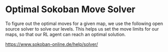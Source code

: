 # Optimal Sokoban Move Solver
To figure out the optimal moves for a given map, we use the following open source solver to solve our levels. This helps us set the move limits for our maps, so that our RL agent can reach an optimal solution. 

https://www.sokoban-online.de/help/solver/ 

